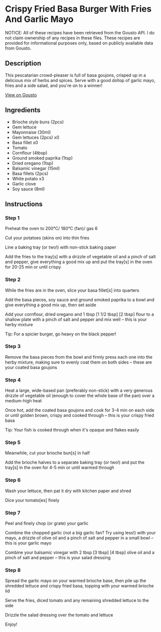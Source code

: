 # Crispy Fried Basa Burger With Fries And Garlic Mayo

NOTICE: All of these recipes have been retrieved from the Gousto API. I do not claim ownership of any recipes in these files. These recipes are provided for informational purposes only, based on publicly available data from Gousto.

## Description

This pescatarian crowd-pleaser is full of basa goujons, crisped up in a delicious mix of herbs and spices. Serve with a good dollop of garlic mayo, fries and a side salad, and you're on to a winner!

[View on Gousto](https://www.gousto.co.uk/recipes/cookbook/crispy-fried-basa-burger-with-fries-and-garlic-mayo)

## Ingredients

- Brioche style buns (2pcs)
- Gem lettuce
- Mayonnaise (30ml)
- Gem lettuces (2pcs) x0
- Basa fillet x0
- Tomato
- Cornflour (4tbsp)
- Ground smoked paprika (1tsp)
- Dried oregano (1tsp)
- Balsamic vinegar (15ml)
- Basa fillets (2pcs)
- White potato x3
- Garlic clove
- Soy sauce (8ml)

## Instructions


### Step 1

Preheat the oven to 200°C/ 180°C (fan)/ gas 6

Cut your potatoes (skins on) into thin fries

Line a baking tray (or two!) with non-stick baking paper

Add the fries to the tray[s] with a drizzle of vegetable oil and a pinch of salt and pepper, give everything a good mix up and put the tray[s] in the oven for 20-25 min or until crispy


### Step 2

While the fries are in the oven, slice your basa fillet[s] into quarters

Add the basa pieces, soy sauce and ground smoked paprika to a bowl and give everything a good mix up, then set aside

Add your cornflour, dried oregano and 1 tbsp <span class="text-purple">[1 1/2 tbsp]</span> <span class="text-danger">[2 tbsp]</span> flour to a shallow plate with a pinch of salt and pepper and mix well – this is your herby mixture

Tip: For a spicier burger, go heavy on the black pepper!


### Step 3

Remove the basa pieces from the bowl and firmly press each one into the herby mixture, making sure to evenly coat them on both sides – these are your coated basa goujons


### Step 4

Heat a large, wide-based pan (preferably non-stick) with a very generous drizzle of vegetable oil (enough to cover the whole base of the pan) over a medium-high heat

Once hot, add the coated basa goujons and cook for 3-4 min on each side or until golden brown, crispy and cooked through – this is your crispy fried basa

Tip: Your fish is cooked through when it's opaque and flakes easily


### Step 5

Meanwhile, cut your brioche bun[s] in half

Add the brioche halves to a separate baking tray (or two!) and put the tray[s] in the oven for 4-5 min or until warmed through


### Step 6

Wash your lettuce, then pat it dry with kitchen paper and shred

Dice your tomato[es] finely


### Step 7

Peel and finely chop (or grate) your garlic

Combine the chopped garlic (not a big garlic fan? Try using less!) with your mayo, a drizzle of olive oil and a pinch of salt and pepper in a small bowl – this is your garlic mayo

Combine your balsamic vinegar with 2 tbsp <span class="text-purple">[3 tbsp]</span> <span class="text-danger">[4 tbsp]</span> olive oil and a pinch of salt and pepper – this is your salad dressing

### Step 8

Spread the garlic mayo on your warmed brioche base, then pile up the shredded lettuce and crispy fried basa, topping with your warmed brioche lid

Serve the fries, diced tomato and any remaining shredded lettuce to the side

Drizzle the salad dressing over the tomato and lettuce

Enjoy!

